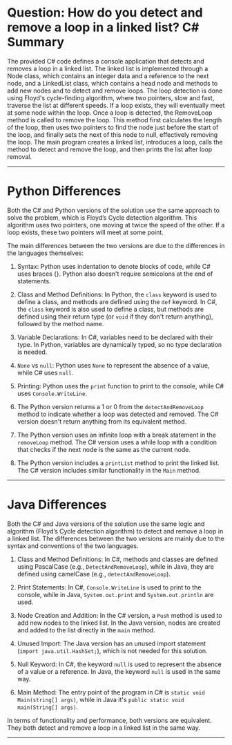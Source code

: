 # Question: How do you detect and remove a loop in a linked list? C# Summary

The provided C# code defines a console application that detects and removes a loop in a linked list. The linked list is implemented through a Node class, which contains an integer data and a reference to the next node, and a LinkedList class, which contains a head node and methods to add new nodes and to detect and remove loops. The loop detection is done using Floyd's cycle-finding algorithm, where two pointers, slow and fast, traverse the list at different speeds. If a loop exists, they will eventually meet at some node within the loop. Once a loop is detected, the RemoveLoop method is called to remove the loop. This method first calculates the length of the loop, then uses two pointers to find the node just before the start of the loop, and finally sets the next of this node to null, effectively removing the loop. The main program creates a linked list, introduces a loop, calls the method to detect and remove the loop, and then prints the list after loop removal.

---

# Python Differences

Both the C# and Python versions of the solution use the same approach to solve the problem, which is Floyd’s Cycle detection algorithm. This algorithm uses two pointers, one moving at twice the speed of the other. If a loop exists, these two pointers will meet at some point.

The main differences between the two versions are due to the differences in the languages themselves:

1. Syntax: Python uses indentation to denote blocks of code, while C# uses braces {}. Python also doesn't require semicolons at the end of statements.

2. Class and Method Definitions: In Python, the `class` keyword is used to define a class, and methods are defined using the `def` keyword. In C#, the `class` keyword is also used to define a class, but methods are defined using their return type (or `void` if they don't return anything), followed by the method name.

3. Variable Declarations: In C#, variables need to be declared with their type. In Python, variables are dynamically typed, so no type declaration is needed.

4. `None` vs `null`: Python uses `None` to represent the absence of a value, while C# uses `null`.

5. Printing: Python uses the `print` function to print to the console, while C# uses `Console.WriteLine`.

6. The Python version returns a 1 or 0 from the `detectAndRemoveLoop` method to indicate whether a loop was detected and removed. The C# version doesn't return anything from its equivalent method.

7. The Python version uses an infinite loop with a break statement in the `removeLoop` method. The C# version uses a while loop with a condition that checks if the next node is the same as the current node.

8. The Python version includes a `printList` method to print the linked list. The C# version includes similar functionality in the `Main` method.

---

# Java Differences

Both the C# and Java versions of the solution use the same logic and algorithm (Floyd’s Cycle detection algorithm) to detect and remove a loop in a linked list. The differences between the two versions are mainly due to the syntax and conventions of the two languages.

1. Class and Method Definitions: In C#, methods and classes are defined using PascalCase (e.g., `DetectAndRemoveLoop`), while in Java, they are defined using camelCase (e.g., `detectAndRemoveLoop`).

2. Print Statements: In C#, `Console.WriteLine` is used to print to the console, while in Java, `System.out.print` and `System.out.println` are used.

3. Node Creation and Addition: In the C# version, a `Push` method is used to add new nodes to the linked list. In the Java version, nodes are created and added to the list directly in the `main` method.

4. Unused Import: The Java version has an unused import statement (`import java.util.HashSet;`), which is not needed for this solution.

5. Null Keyword: In C#, the keyword `null` is used to represent the absence of a value or a reference. In Java, the keyword `null` is used in the same way.

6. Main Method: The entry point of the program in C# is `static void Main(string[] args)`, while in Java it's `public static void main(String[] args)`.

In terms of functionality and performance, both versions are equivalent. They both detect and remove a loop in a linked list in the same way.

---
